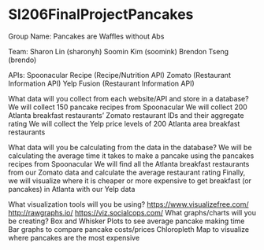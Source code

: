 # SI206FinalProjectPancakes

Group Name: Pancakes are Waffles without Abs

Team:
Sharon Lin (sharonyh)
Soomin Kim (soomink)
Brendon Tseng (brendo)


APIs:
Spoonacular Recipe (Recipe/Nutrition API)
Zomato (Restaurant Information API)
Yelp Fusion (Restaurant Information API)  

What data will you collect from each website/API and store in a database?
We will collect 150 pancake recipes from Spoonacular
We will collect 200 Atlanta breakfast restaurants’ Zomato restaurant IDs and their aggregate rating
We will collect the Yelp price levels of 200 Atlanta area breakfast restaurants

What data will you be calculating from the data in the database?
We will be calculating the average time it takes to make a pancake using the pancakes recipes from Spoonacular
We will find all the Atlanta breakfast restaurants from our Zomato data and calculate the average restaurant rating
Finally, we will visualize where it is cheaper or more expensive to get breakfast (or pancakes) in Atlanta with our Yelp data

What visualization tools will you be using?
https://www.visualizefree.com/
http://rawgraphs.io/
https://viz.socialcops.com/
What graphs/charts will you be creating?
Box and Whisker Plots to see average pancake making time
Bar graphs to compare pancake costs/prices
Chloropleth Map to visualize where pancakes are the most expensive
